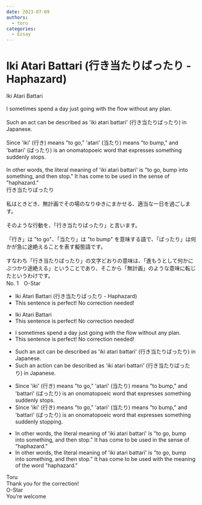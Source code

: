 ```yaml
---
date: 2023-07-09
authors:
  - toru
categories:
  - Essay
---
```


<h1 id="subject_show">Iki Atari Battari (行き当たりばったり - Haphazard)</h1>
<div class="date" hidden>Jul 9, 2023 16:44</div>
<div id="post"><div id="body_show_ori">
Iki Atari Battari<br/><br/>I sometimes spend a day just going with the flow without any plan.<br/><br/>Such an act can be described as 'iki atari battari' (行き当たりばったり) in Japanese.<br/><br/>Since 'iki' (行き) means "to go," 'atari' (当たり) means "to bump," and 'battari' (ばったり) is an onomatopoeic word that expresses something suddenly stops.<br/><br/>In other words, the literal meaning of 'iki atari battari' is "to go, bump into something, and then stop." It has come to be used in the sense of "haphazard."
</div></div>

<!-- more -->

<div id="post_ja"><div id="body_show_mo">
行き当たりばったり<br/><br/>私はときどき、無計画でその場のなりゆきにまかせる、適当な一日を過ごします。<br/><br/>そのような行動を、「行き当たりばったり」と言います。<br/><br/>「行き」は "to go"、「当たり」は "to bump" を意味する語で、「ばったり」は何かが急に途絶えることを表す擬態語です。<br/><br/>すなわち「行き当たりばったり」の文字どおりの意味は、「進もうとして何かにぶつかり途絶える」ということであり、そこから「無計画」のような意味に転じたというわけです。
</div></div>
<div id="block"><div class="first_name"> No. 1　<span class="just_name">O-Star</span></div><div id="block2">
<ul class="correction_field">
<li class="incorrect">Iki Atari Battari (行き当たりばったり - Haphazard)</li>
<li class="corrected perfect">This sentence is perfect! No correction needed!</li>
</ul>
<ul class="correction_field">
<li class="incorrect">Iki Atari Battari</li>
<li class="corrected perfect">This sentence is perfect! No correction needed!</li>
</ul>
<ul class="correction_field">
<li class="incorrect">I sometimes spend a day just going with the flow without any plan.</li>
<li class="corrected perfect">This sentence is perfect! No correction needed!</li>
</ul>
<ul class="correction_field">
<li class="incorrect">Such an act can be described as 'iki atari battari' (行き当たりばったり) in Japanese.</li>
<li class="corrected correct">
Such an <span class="f_bold">action</span> can be described as 'iki atari battari' (行き当たりばったり) in Japanese.
</li>
</ul>
<ul class="correction_field">
<li class="incorrect">Since 'iki' (行き) means "to go," 'atari' (当たり) means "to bump," and 'battari' (ばったり) is an onomatopoeic word that expresses something suddenly stops.</li>
<li class="corrected correct">
Since 'iki' (行き) means "to go," 'atari' (当たり) means "to bump," and 'battari' (ばったり) is an onomatopoeic word that expresses something suddenly <span class="f_bold">stopping.</span>
</li>
</ul>
<ul class="correction_field">
<li class="incorrect">In other words, the literal meaning of 'iki atari battari' is "to go, bump into something, and then stop." It has come to be used in the sense of "haphazard."</li>
<li class="corrected correct">
In other words, the literal meaning of 'iki atari battari' is "to go, bump into something, and then stop." It has come to be used <span class="f_bold">with the meaning of the word </span>"haphazard."
</li>
</ul>
</div><div class="name"><span class="just_name">Toru</span><br>
Thank you for the correction!
</div>
<div class="name"><span class="just_name">O-Star</span><br>
You’re welcome
</div>
</div>
